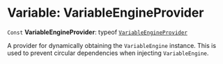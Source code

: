 # Variable: VariableEngineProvider

`Const` **VariableEngineProvider**: typeof [`VariableEngineProvider`](/auto-docs/variable-core/variables/VariableEngineProvider-1.md)

A provider for dynamically obtaining the `VariableEngine` instance.
This is used to prevent circular dependencies when injecting `VariableEngine`.
